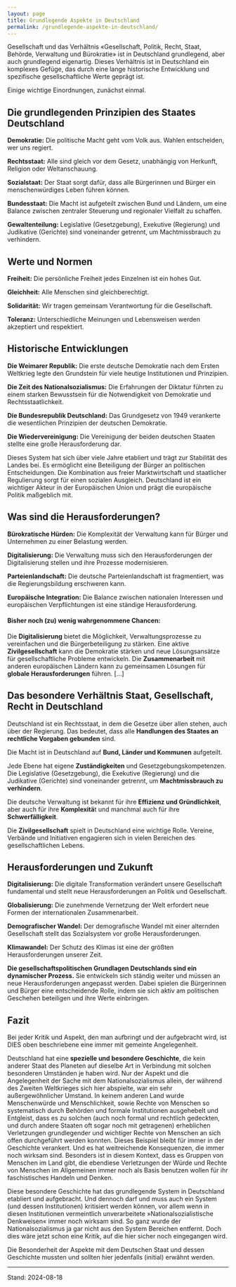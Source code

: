 ```yaml
---
layout: page
title: Grundlegende Aspekte in Deutschland
permalink: /grundlegende-aspekte-in-deutschland/
---
```

Gesellschaft und das Verhältnis «Gesellschaft, Politik, Recht, Staat, Behörde, Verwaltung und Bürokratie» ist in Deutschland grundlegend, aber auch grundlegend eigenartig. Dieses Verhältnis ist in Deutschland ein komplexes Gefüge, das durch eine lange historische Entwicklung und spezifische gesellschaftliche Werte geprägt ist.

Einige wichtige Einordnungen, zunächst einmal.

## Die grundlegenden Prinzipien des Staates Deutschland

**Demokratie:** Die politische Macht geht vom Volk aus. Wahlen entscheiden, wer uns regiert.

**Rechtsstaat:** Alle sind gleich vor dem Gesetz, unabhängig von Herkunft, Religion oder Weltanschauung.

**Sozialstaat:** Der Staat sorgt dafür, dass alle Bürgerinnen und Bürger ein menschenwürdiges Leben führen können.

**Bundesstaat:** Die Macht ist aufgeteilt zwischen Bund und Ländern, um eine Balance zwischen zentraler Steuerung und regionaler Vielfalt zu schaffen.

**Gewaltenteilung:** Legislative (Gesetzgebung), Exekutive (Regierung) und Judikative (Gerichte) sind voneinander getrennt, um Machtmissbrauch zu verhindern.

## Werte und Normen

**Freiheit:** Die persönliche Freiheit jedes Einzelnen ist ein hohes Gut.

**Gleichheit:** Alle Menschen sind gleichberechtigt.

**Solidarität:** Wir tragen gemeinsam Verantwortung für die Gesellschaft.

**Toleranz:** Unterschiedliche Meinungen und Lebensweisen werden akzeptiert und respektiert.

## Historische Entwicklungen

**Die Weimarer Republik:** Die erste deutsche Demokratie nach dem Ersten Weltkrieg legte den Grundstein für viele heutige Institutionen und Prinzipien.

**Die Zeit des Nationalsozialismus:** Die Erfahrungen der Diktatur führten zu einem starken Bewusstsein für die Notwendigkeit von Demokratie und Rechtsstaatlichkeit.

**Die Bundesrepublik Deutschland:** Das Grundgesetz von 1949 verankerte die wesentlichen Prinzipien der deutschen Demokratie.

**Die Wiedervereinigung:** Die Vereinigung der beiden deutschen Staaten stellte eine große Herausforderung dar.

Dieses System hat sich über viele Jahre etabliert und trägt zur Stabilität des Landes bei. Es ermöglicht eine Beteiligung der Bürger an politischen Entscheidungen. Die Kombination aus freier Marktwirtschaft und staatlicher Regulierung sorgt für einen sozialen Ausgleich. Deutschland ist ein wichtiger Akteur in der Europäischen Union und prägt die europäische Politik maßgeblich mit.

## Was sind die Herausforderungen?

**Bürokratische Hürden:** Die Komplexität der Verwaltung kann für Bürger und Unternehmen zu einer Belastung werden.

**Digitalisierung:** Die Verwaltung muss sich den Herausforderungen der Digitalisierung stellen und ihre Prozesse modernisieren.

**Parteienlandschaft:** Die deutsche Parteienlandschaft ist fragmentiert, was die Regierungsbildung erschweren kann.

**Europäische Integration:** Die Balance zwischen nationalen Interessen und europäischen Verpflichtungen ist eine ständige Herausforderung.

#### Bisher noch (zu) wenig wahrgenommene Chancen:

Die **Digitalisierung** bietet die Möglichkeit, Verwaltungsprozesse zu vereinfachen und die Bürgerbeteiligung zu stärken. Eine aktive **Zivilgesellschaft** kann die Demokratie stärken und neue Lösungsansätze für gesellschaftliche Probleme entwickeln. Die **Zusammenarbeit** mit anderen europäischen Ländern kann zu gemeinsamen Lösungen für **globale Herausforderungen** führen. \[...\]

## Das besondere Verhältnis Staat, Gesellschaft, Recht in Deutschland

Deutschland ist ein Rechtsstaat, in dem die Gesetze über allen stehen, auch über der Regierung. Das bedeutet, dass alle **Handlungen des Staates an rechtliche Vorgaben gebunden** sind.

 Die Macht ist in Deutschland auf **Bund, Länder und Kommunen** aufgeteilt. 

Jede Ebene hat eigene **Zuständigkeiten** und Gesetzgebungskompetenzen. Die Legislative (Gesetzgebung), die Exekutive (Regierung) und die Judikative (Gerichte) sind voneinander getrennt, um **Machtmissbrauch zu verhindern**. 

Die deutsche Verwaltung ist bekannt für ihre **Effizienz und Gründlichkeit**, aber auch für ihre **Komplexitä**t und manchmal auch für ihre **Schwerfälligkeit**.

Die **Zivilgesellschaft** spielt in Deutschland eine wichtige Rolle. Vereine, Verbände und Initiativen engagieren sich in vielen Bereichen des gesellschaftlichen Lebens.

## Herausforderungen und Zukunft

**Digitalisierung:** Die digitale Transformation verändert unsere Gesellschaft fundamental und stellt neue Herausforderungen an Politik und Gesellschaft.

**Globalisierung:** Die zunehmende Vernetzung der Welt erfordert neue Formen der internationalen Zusammenarbeit.

**Demografischer Wandel:** Der demografische Wandel mit einer alternden Gesellschaft stellt das Sozialsystem vor große Herausforderungen.

**Klimawandel:** Der Schutz des Klimas ist eine der größten Herausforderungen unserer Zeit.

**Die gesellschaftspolitischen Grundlagen Deutschlands sind ein dynamischer Prozess.** Sie entwickeln sich ständig weiter und müssen an neue Herausforderungen angepasst werden. Dabei spielen die Bürgerinnen und Bürger eine entscheidende Rolle, indem sie sich aktiv am politischen Geschehen beteiligen und ihre Werte einbringen.

## Fazit

Bei jeder Kritik und Aspekt, den man aufbringt und der aufgebracht wird, ist DIES oben beschriebene eine immer mit gemeinte Angelegenheit. 

Deutschland hat eine **spezielle und besondere Geschichte**, die kein anderer Staat des Planeten auf dieselbe Art in Verbindung mit solchen besonderen Umständen je haben wird. Nur der Aspekt und die Angelegenheit der Sache mit dem Nationalsozialismus allein, der während des Zweiten Weltkrieges sich hier abspielte, war ein sehr außergewöhnlicher Umstand. In keinem anderen Land wurde Menschenwürde und Menschlichkeit, sowie Rechte von Menschen so systematisch durch Behörden und formale Institutionen ausgehebelt und Entgleist, dass es zu solchen (auch noch formal und rechtlich gedeckten, und durch andere Staaten oft sogar noch mit getragenen) erheblichen Verletzungen grundlegender und wichtiger Rechte von Menschen an sich offen durchgeführt werden konnten. Dieses Beispiel bleibt für immer in der Geschichte verankert. Und es hat weitreichende Konsequenzen, die immer noch wirksam sind. Besonders ist in diesem Kontext, dass es Gruppen von Menschen im Land gibt, die ebendiese Verletzungen der Würde und Rechte von Menschen im Allgemeinen immer noch als Basis benutzen wollen für ihr faschistisches Handeln und Denken. 

Diese besondere Geschichte hat das grundlegende System in Deutschland etabliert und aufgebracht. Und dennoch darf und muss auch ein System (und dessen Institutionen) kritisiert werden können, vor allem wenn in diesen Institutionen vermeintlich unverarbeitete »Nationalsozialistische Denkweisen« immer noch wirksam sind. So ganz wurde der Nationalsozialismus ja gar nicht aus den System Bereichen entfernt. Doch dies wäre jetzt schon eine Kritik, auf die hier sicher noch eingegangen wird. 

Die Besonderheit der Aspekte mit dem Deutschen Staat und dessen Geschichte mussten und sollten hier jedenfalls (initial) erwähnt werden. 

----

Stand: 2024-08-18
